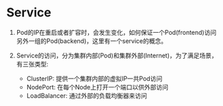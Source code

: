# Service

1. Pod的IP在重启或者扩容时，会发生变化，如何保证一个Pod(frontend)访问另外一组的Pod(backend)，这里有一个service的概念。

2. Service的访问，分为集群内部(Pod)和集群外部(Internet)，为了满足场景，有三张类型:
    - ClusterIP: 提供一个集群内部的虚拟IP一共Pod访问
    - NodePort: 在每个Node上打开一个端口以供外部访问
    - LoadBalancer: 通过外部的负载均衡器来访问